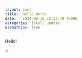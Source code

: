 ```yaml
---
layout: post
title:  Hello World
date:   2024-06-16 22:57:49 +0000
categories: jekyll update
usemathjax: true
---
```


Hello!

:)
